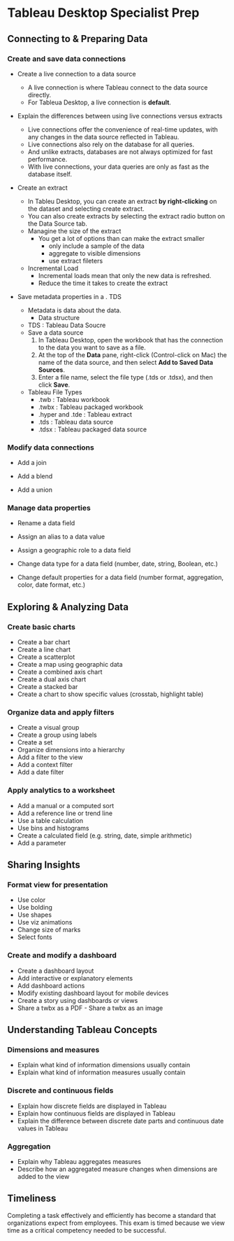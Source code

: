 # Tableau Desktop Specialist Prep

## Connecting to & Preparing Data 

### Create and save data connections 

- Create a live connection to a data source 

  - A live connection is where Tableau connect to the data source directly.
  - For Tableua Desktop, a live connection is __default__.

  

- Explain the differences between using live connections versus extracts 

  - Live connections offer the convenience of real-time updates, with any changes in the data source reflected in Tableau. 
  - Live connections also rely on the database for all queries. 
  - And unlike extracts, databases are not always optimized for fast performance. 
  - With live connections, your data queries are only as fast as the database itself.

  

- Create an extract 

  - In Tableu Desktop, you can create an extract __by right-clicking__ on the dataset and selecting create extract.
  - You can also create extracts by selecting the extract radio button on the Data Source tab.
  - Managine the size of the extract
    - You get a lot of options than can make the extract smaller
      - only include a sample of the data
      - aggregate to visible dimensions
      - use extract fileters
  - Incremental Load
    - Incremental loads mean that only the new data is refreshed.
    - Reduce the time it takes to create the extract



- Save metadata properties in a . TDS 
  - Metadata is data about the data.
    - Data structure
  - TDS : Tableau Data Soucre
  - Save a data source 
    1. In Tableau Desktop, open the workbook that has the connection to the data you want to save as a file.
    2. At the top of the **Data** pane, right-click (Control-click on Mac) the name of the data source, and then select **Add to Saved Data Sources**.
    3. Enter a file name, select the file type (.tds or .tdsx), and then click **Save**.
  - Tableau File Types
    - .twb : Tableau workbook
    - .twbx : Tableau packaged workbook
    - .hyper and .tde : Tableau extract
    - .tds : Tableau data source
    - .tdsx : Tableau packaged data source



### Modify data connections 

- Add a join 

- Add a blend 

- Add a union 

### Manage data properties 

- Rename a data field 

- Assign an alias to a data value 

- Assign a geographic role to a data field 

- Change data type for a data field (number, date, string, Boolean, etc.) 

- Change default properties for a data field (number format, aggregation, color, date format, etc.) 

## Exploring & Analyzing Data 

###  Create basic charts 

- Create a bar chart
- Create a line chart 
- Create a scatterplot 
- Create a map using geographic data 
- Create a combined axis chart 
- Create a dual axis chart  
- Create a stacked bar 
- Create a chart to show specific values (crosstab, highlight table) 

### Organize data and apply filters 

- Create a visual group 
- Create a group using labels 
- Create a set 
- Organize dimensions into a hierarchy 
- Add a filter to the view 
- Add a context filter 
- Add a date filter 

### Apply analytics to a worksheet 

- Add a manual or a computed sort  
- Add a reference line or trend line 
- Use a table calculation  
- Use bins and histograms 
- Create a calculated field (e.g. string, date, simple arithmetic) 
- Add a parameter 

## Sharing Insights 

### Format view for presentation 

- Use color 
- Use bolding  
- Use shapes  
- Use viz animations  
- Change size of marks  
- Select fonts 

### Create and modify a dashboard 

- Create a dashboard layout  
- Add interactive or explanatory elements 
- Add dashboard actions  
- Modify existing dashboard layout for mobile devices 
- Create a story using dashboards or views 
- Share a twbx as a PDF - Share a twbx as an image 

## Understanding Tableau Concepts 

### Dimensions and measures 

- Explain what kind of information dimensions usually contain 
- Explain what kind of information measures usually contain 

### Discrete and continuous fields 

- Explain how discrete fields are displayed in Tableau 
- Explain how continuous fields are displayed in Tableau 
- Explain the difference between discrete date parts and continuous date values in Tableau 

### Aggregation 

- Explain why Tableau aggregates measures 
- Describe how an aggregated measure changes when dimensions are added to the view 



## Timeliness 

Completing a task effectively and efficiently has become a standard that organizations expect from employees. This exam is timed because we view time as a critical competency needed to be successful. 